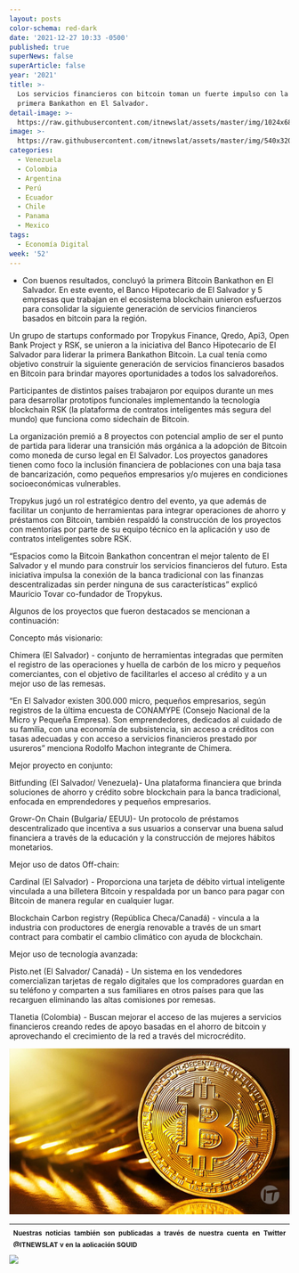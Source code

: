 ```yaml
---
layout: posts
color-schema: red-dark
date: '2021-12-27 10:33 -0500'
published: true
superNews: false
superArticle: false
year: '2021'
title: >-
  Los servicios financieros con bitcoin toman un fuerte impulso con la exitosa
  primera Bankathon en El Salvador.
detail-image: >-
  https://raw.githubusercontent.com/itnewslat/assets/master/img/1024x680/Bitcoin-g.jpg
image: >-
  https://raw.githubusercontent.com/itnewslat/assets/master/img/540x320/Bitcoin-p.jpg
categories:
  - Venezuela
  - Colombia
  - Argentina
  - Perú
  - Ecuador
  - Chile
  - Panama
  - Mexico
tags:
  - Economía Digital
week: '52'
---
```

- Con buenos resultados, concluyó la primera Bitcoin Bankathon en El Salvador. En este evento, el Banco Hipotecario de El Salvador y 5 empresas que trabajan en el ecosistema blockchain unieron esfuerzos para consolidar la siguiente generación de servicios financieros basados en bitcoin para la región.


Un grupo de startups conformado por Tropykus Finance, Qredo, Api3, Open Bank Project y RSK, se unieron a la iniciativa del Banco Hipotecario de El Salvador para liderar la primera Bankathon Bitcoin. La cual tenía como objetivo construir la siguiente generación de servicios financieros basados en Bitcoin para brindar mayores oportunidades a todos los salvadoreños. 

Participantes de distintos países trabajaron por equipos durante un mes para desarrollar prototipos funcionales implementando la tecnología blockchain RSK (la plataforma de contratos inteligentes más segura del mundo) que funciona como sidechain de Bitcoin.

La organización premió a 8 proyectos con potencial amplio de ser el punto de partida para liderar una transición más orgánica a la adopción de Bitcoin como moneda de curso legal en El Salvador. Los proyectos ganadores tienen como foco la inclusión financiera de poblaciones con una baja tasa de bancarización, como pequeños empresarios y/o  mujeres en condiciones socioeconómicas vulnerables. 

Tropykus jugó un rol estratégico dentro del evento, ya que además de facilitar un conjunto de herramientas para integrar operaciones de ahorro y préstamos con Bitcoin, también respaldó la construcción de los proyectos con mentorías por parte de su equipo técnico en la aplicación y uso de contratos inteligentes sobre RSK. 

“Espacios como la Bitcoin Bankathon concentran el mejor talento de El Salvador y el mundo para construir los servicios financieros del futuro. Esta iniciativa impulsa la conexión de la banca tradicional con las finanzas descentralizadas sin perder ninguna de sus características” explicó Mauricio Tovar co-fundador de Tropykus.

Algunos de los proyectos que fueron destacados se mencionan a continuación:

Concepto más visionario:

Chimera (El Salvador) - conjunto de herramientas integradas que permiten el registro de las operaciones y huella de carbón de los micro y pequeños comerciantes, con el objetivo de facilitarles el acceso al crédito y a un mejor uso de las remesas. 

“En El Salvador existen 300.000 micro, pequeños empresarios, según registros de la última encuesta de CONAMYPE (Consejo Nacional de la Micro y Pequeña Empresa). Son emprendedores, dedicados al cuidado de su familia, con una economía de subsistencia, sin acceso a créditos con tasas adecuadas y con acceso a servicios financieros prestado por usureros” menciona Rodolfo Machon integrante de Chimera.  


Mejor proyecto en conjunto:

Bitfunding (El Salvador/ Venezuela)- Una plataforma financiera que brinda soluciones de ahorro y crédito sobre blockchain para la banca tradicional, enfocada en emprendedores y pequeños empresarios.  

Growr-On Chain (Bulgaria/ EEUU)- Un protocolo de préstamos descentralizado que incentiva a sus usuarios a conservar una buena salud financiera a través de la educación y la construcción de mejores hábitos monetarios.

Mejor uso de datos Off-chain:

Cardinal (El Salvador) - Proporciona una tarjeta de débito virtual inteligente vinculada a una billetera Bitcoin y respaldada por un banco para pagar con Bitcoin de manera regular en cualquier lugar. 

Blockchain Carbon registry (República Checa/Canadá) - vincula a la industria con productores de energía renovable a través de un smart contract para combatir el cambio climático con ayuda de blockchain. 

Mejor uso de tecnología avanzada:

Pisto.net (El Salvador/ Canadá) - Un sistema en los vendedores comercializan  tarjetas de regalo digitales que los compradores guardan en su teléfono y comparten a sus familiares en otros países para que las recarguen eliminando las altas comisiones por remesas.

Tlanetia (Colombia) - Buscan mejorar el acceso de las mujeres a servicios financieros creando redes de apoyo basadas en el ahorro de bitcoin y aprovechando el crecimiento de la red a través del microcrédito.

![](https://raw.githubusercontent.com/itnewslat/assets/master/img/540x320/Bitcoin-p.jpg)


<table style="height: 42px;" width="569">
<tbody>
<tr>
<td style="text-align: justify;"><sub><strong>Nuestras noticias también son publicadas a través de nuestra cuenta en Twitter <a href="https://twitter.com/itnewslat?lang=es">@ITNEWSLAT</a> y en la aplicación <a href="https://squidapp.co/en/">SQUID</a></strong></sub></td>
</tr>
</tbody>
</table>

<img src="https://tracker.metricool.com/c3po.jpg?hash=56f88a41e39ab42c063cc51676587a04"/>